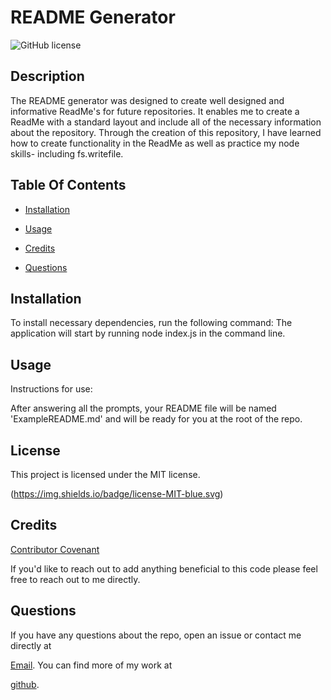 # README Generator
    
 ![GitHub license](https://img.shields.io/badge/license-MIT-blue.svg)

    
 ## Description

    
 The README generator was designed to create well designed and informative ReadMe's for future repositories. It enables me to create a ReadMe with a standard layout and include all of the necessary information about the repository. Through the creation of this repository, I have learned how to create functionality in the ReadMe as well as practice my node skills- including fs.writefile.

  ## Table Of Contents
    
 * [Installation](#installation)
    
    
 * [Usage](#usage)
    
    
 * [Credits](#credits)
    
    
 * [Questions](#questions)
    
    
 ## Installation
    
 To install necessary dependencies, run the following command:
    The application will start by running node index.js in the command line.

    
    
 ## Usage
    
 Instructions for use:
    
  After answering all the prompts, your README file will be named 'ExampleREADME.md' and will be ready for you at the root of the repo.

    
 ## License
        
 This project is licensed under the MIT license.
    
 (https://img.shields.io/badge/license-MIT-blue.svg)

    
    
 ## Credits
    
 [Contributor Covenant](https://www.contributor-covenant.org/)
    
 If you'd like to reach out to add anything beneficial to this code please feel free to reach out to me directly.

    
    
 ## Questions
    
 If you have any questions about the repo, open an issue or contact me directly at 
    
 [Email](darbyj1707@yahoo.com). 
    You can find more of my work at 
    
 [github](https://github.com/darbyjenks/).
    